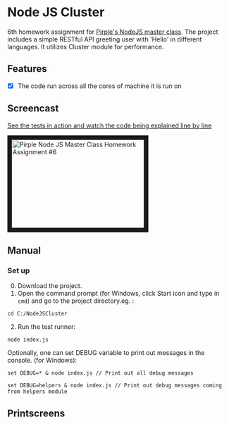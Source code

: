 # Node JS Cluster
6th homework assignment for [Pirple's NodeJS master class](https://pirple.thinkific.com/courses/the-nodejs-master-class).
The project includes a simple RESTful API greeting user with 'Hello' in different languages. It utilizes Cluster module for performance.

## Features
- [x] The code run across all the cores of machine it is run on

## Screencast

[See the tests in action and watch the code being explained line by line](https://www.youtube.com/watch?v=4P79amJ9D1o)

<a href="http://www.youtube.com/watch?feature=player_embedded&v=oNE8IBRIOTE
" target="_blank"><img src="http://img.youtube.com/vi/oNE8IBRIOTE/0.jpg" 
alt="Pirple Node JS Master Class Homework Assignment #6" width="300" height="200" border="10" /></a>

## Manual

### Set up
0. Download the project.
1. Open the command prompt (for Windows, click Start icon and type in `cmd`) and go to the project directory.eg. :

`cd C:/NodeJSCluster`

2. Run the test runner:

`node index.js`

Optionally, one can set DEBUG variable to print out messages in the console. (for Windows):

`set DEBUG=* & node index.js // Print out all debug messages`

`set DEBUG=helpers & node index.js // Print out debug messages coming from helpers module`

## Printscreens
